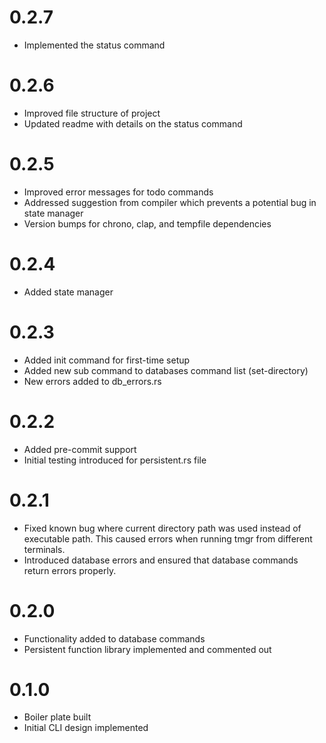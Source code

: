 # 0.2.7
- Implemented the status command
# 0.2.6
- Improved file structure of project
- Updated readme with details on the status command
# 0.2.5
- Improved error messages for todo commands
- Addressed suggestion from compiler which prevents a potential bug in state manager
- Version bumps for chrono, clap, and tempfile dependencies
# 0.2.4
- Added state manager
# 0.2.3
- Added init command for first-time setup
- Added new sub command to databases command list (set-directory)
- New errors added to db_errors.rs
# 0.2.2
- Added pre-commit support
- Initial testing introduced for persistent.rs file
# 0.2.1
- Fixed known bug where current directory path was used instead of executable path. This caused errors when running tmgr from different terminals.
- Introduced database errors and ensured that database commands return errors properly.
# 0.2.0
- Functionality added to database commands
- Persistent function library implemented and commented out
# 0.1.0
- Boiler plate built
- Initial CLI design implemented
